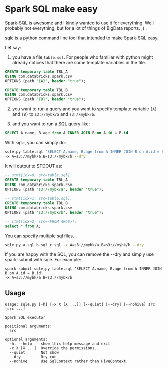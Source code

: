 Spark SQL make easy
===================

Spark-SQL is awesome and I kindly wanted to use it for everything. Well probably not everything, but for a lot of things of BigData reports. ;) .

sqle is a python command line tool that intended to make Spark-SQL easy.

Let say:

1) you have a file ```table.sql```. For people who familiar with python might already notices that there are some template variables in the file.

```SQL
CREATE temporary table TBL_A
USING com.databricks.spark.csv
OPTIONS (path "{A}", header "true");

CREATE temporary table TBL_B
USING com.databricks.spark.csv
OPTIONS (path "{B}", header "true");

```

2) you want to run a query and you want to specify template variable ```{A}``` and ```{B}``` to
```s3://mybk/a``` and ```s3://mybk/b```.

3) and you want to run a SQL query like:

```SQL
SELECT A.name, B.age from A INNER JOIN B on A.id = B.id
```

With ```sqle```, you can simply do:

```BASH
sqle.py table.sql 'SELECT A.name, B.age from A INNER JOIN B on A.id = B.id'
-x A=s3://mybk/a B=s3://mybk/b --dry
```

It will output to STDOUT as:

```SQL
-- stmt[idx=0, src=table.sql]:
CREATE temporary table TBL_A
USING com.databricks.spark.csv
OPTIONS (path "s3://mybk/a", header "true");

-- stmt[idx=1, src=table.sql]:
CREATE temporary table TBL_B
USING com.databricks.spark.csv
OPTIONS (path "s3://mybk/b", header "true");

-- stmt[idx=2, src=<FROM ARGS>]:
select * from A;
```

You can specify multiple sql files.
```BASH
sqle.py a.sql b.sql c.sql -x A=s3://mybk/a B=s3://mybk/b --dry
```


If you are happy with the SQL, you can remove the --dry and simply use spark-submit with sqle.
For example:

```
spark-submit sqle.py table.sql 'SELECT A.name, B.age from A INNER JOIN B on A.id = B.id'
-x A=s3://mybk/a B=s3://mybk/b
```


Usage
-----

```
usage: sqle.py [-h] [-x X [X ...]] [--quiet] [--dry] [--nohive] src [src ...]

Spark SQL executor

positional arguments:
  src

optional arguments:
  -h, --help    show this help message and exit
  -x X [X ...]  Override the permissions.
  --quiet       Not show
  --dry         Dry run
  --nohive      Use SqlContext rather than HiveContext.
```